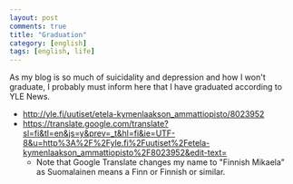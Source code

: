 ```yaml
---
layout: post
comments: true
title: "Graduation"
category: [english]
tags: [english, life]
---
```


As my blog is so much of suicidality and depression and how I won't
graduate, I probably must inform here that I have graduated according to
YLE News.

* http://yle.fi/uutiset/etela-kymenlaakson_ammattiopisto/8023952
* https://translate.google.com/translate?sl=fi&tl=en&js=y&prev=_t&hl=fi&ie=UTF-8&u=http%3A%2F%2Fyle.fi%2Fuutiset%2Fetela-kymenlaakson_ammattiopisto%2F8023952&edit-text=
    * Note that Google Translate changes my name to "Finnish Mikaela" as
      Suomalainen means a Finn or Finnish or similar.
